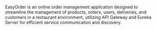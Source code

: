 EasyOrder is an online order management application designed to streamline the management of products, orders, users, deliveries, and customers in a restaurant environment, utilizing API Gateway and Eureka Server for efficient service communication and discovery.
